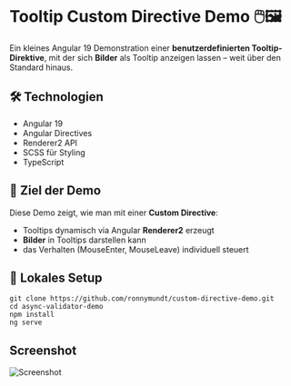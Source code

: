 # Tooltip Custom Directive Demo 🖱️🖼️

Ein kleines Angular 19 Demonstration einer **benutzerdefinierten Tooltip-Direktive**, 
mit der sich **Bilder** als Tooltip anzeigen lassen – weit über den Standard hinaus.

## 🛠️ Technologien

- Angular 19
- Angular Directives
- Renderer2 API
- SCSS für Styling
- TypeScript

## 🎯 Ziel der Demo

Diese Demo zeigt, wie man mit einer **Custom Directive**:

- Tooltips dynamisch via Angular **Renderer2** erzeugt
- **Bilder** in Tooltips darstellen kann
- das Verhalten (MouseEnter, MouseLeave) individuell steuert

## 🚀 Lokales Setup

```
git clone https://github.com/ronnymundt/custom-directive-demo.git
cd async-validator-demo
npm install
ng serve
```

## Screenshot

![Screenshot](/src/assets/screenshot.png)
